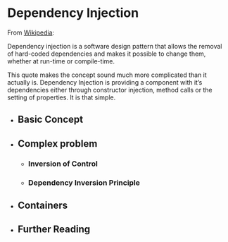 # Dependency Injection

From [Wikipedia](http://en.wikipedia.org/wiki/Dependency_injection):

Dependency injection is a software design pattern that allows the removal of hard-coded dependencies and makes it possible to change them, whether at run-time or compile-time.

This quote makes the concept sound much more complicated than it actually is. Dependency Injection is providing a component with it’s dependencies either through constructor injection, method calls or the setting of properties. It is that simple.

* ## Basic Concept

* ## Complex problem

  * ### Inversion of Control

  * ### Dependency Inversion Principle



* ## Containers

* ## Further Reading


